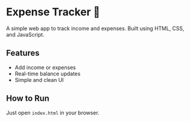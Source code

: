 # Expense Tracker 💸

A simple web app to track income and expenses. Built using HTML, CSS, and JavaScript.

## Features
- Add income or expenses
- Real-time balance updates
- Simple and clean UI

## How to Run
Just open `index.html` in your browser.
